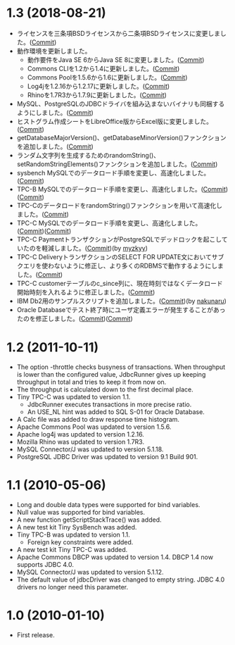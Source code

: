 # 1.3 (2018-08-21)

* ライセンスを三条項BSDライセンスから二条項BSDライセンスに変更しました。([Commit](https://github.com/sh2/jdbcrunner/commit/13cecc665127f9df1bfe2def853cf7b0879ee3a3))
* 動作環境を更新しました。
    - 動作要件をJava SE 6からJava SE 8に変更しました。([Commit](https://github.com/sh2/jdbcrunner/commit/5abfbfdafc16f36605479e93f2b0c558604c09c4))
    - Commons CLIを1.2から1.4に更新しました。([Commit](https://github.com/sh2/jdbcrunner/commit/2ef3c9f264a6b539889b32c4f705e85f80696b73))
    - Commons Poolを1.5.6から1.6に更新しました。([Commit](https://github.com/sh2/jdbcrunner/commit/03befde30ade3738ed3ccb8d3b7386febf7304d9))
    - Log4jを1.2.16から1.2.17に更新しました。([Commit](https://github.com/sh2/jdbcrunner/commit/0bc1f6d1e71d00e18594adff9ec63fb2e74cc907))
    - Rhinoを1.7R3から1.7.9に更新しました。([Commit](https://github.com/sh2/jdbcrunner/commit/f95f8959b53789853a820ca0c376bdf833adfd69))
* MySQL、PostgreSQLのJDBCドライバを組み込まないバイナリも同梱するようにしました。([Commit](https://github.com/sh2/jdbcrunner/commit/c7ba1f6de46bcc3d7c51a015eb5caaedc7906cad))
* ヒストグラム作成シートをLibreOffice版からExcel版に変更しました。([Commit](https://github.com/sh2/jdbcrunner/commit/464506904a3ae02d640f1ff16a575410b2c26c88))
* getDatabaseMajorVersion()、getDatabaseMinorVersion()ファンクションを追加しました。([Commit](https://github.com/sh2/jdbcrunner/commit/c3e20610330038655a113ede4157447cce0e72ae))
* ランダム文字列を生成するためのrandomString()、setRandomStringElements()ファンクションを追加しました。([Commit](https://github.com/sh2/jdbcrunner/commit/b4dbdffaf6fb8eca8770cd990dd000210b3f99c7))
* sysbench MySQLでのデータロード手順を変更し、高速化しました。([Commit](https://github.com/sh2/jdbcrunner/commit/52d14decaa39d3a30cc6e8e32272f637b2adbecc))
* TPC-B MySQLでのデータロード手順を変更し、高速化しました。([Commit](https://github.com/sh2/jdbcrunner/commit/bea1998c61b5216e86242d95d34817a613c75649))([Commit](https://github.com/sh2/jdbcrunner/commit/25f8475c71dbdb5c8711f5e1355fdf91666782f4))
* TPC-CのデータロードをrandomString()ファンクションを用いて高速化しました。([Commit](https://github.com/sh2/jdbcrunner/commit/b4dbdffaf6fb8eca8770cd990dd000210b3f99c7))
* TPC-C MySQLでのデータロード手順を変更し、高速化しました。([Commit](https://github.com/sh2/jdbcrunner/commit/cf2d07cdc652fc6a1689f804e6c53dbb1926f244))([Commit](https://github.com/sh2/jdbcrunner/commit/4100086ca6ae9ae3d41bfa630ef1350a6882e08e))
* TPC-C PaymentトランザクションがPostgreSQLでデッドロックを起こしていたのを軽減しました。([Commit](https://github.com/sh2/jdbcrunner/commit/5668990d0813c3b2be84208a0cc5c50e7496274f))(by [myzkyy](https://github.com/myzkyy))
* TPC-C DeliveryトランザクションのSELECT FOR UPDATE文においてサブクエリを使わないように修正し、より多くのRDBMSで動作するようにしました。([Commit](https://github.com/sh2/jdbcrunner/commit/660226be7e7e2af4dd8d4a605fa9b0db242059b7))
* TPC-C customerテーブルのc_since列に、現在時刻ではなくデータロード開始時刻を入れるように修正しました。([Commit](https://github.com/sh2/jdbcrunner/commit/a48a95d87c008e1454ccb601278b0a6679e4d743))
* IBM Db2用のサンプルスクリプトを追加しました。([Commit](https://github.com/sh2/jdbcrunner/commit/a5076a694cc47a7ec8d5863f1b0ee07e50033cd9))(by [nakunaru](https://github.com/nakunaru))
* Oracle Databaseでテスト終了時にユーザ定義エラーが発生することがあったのを修正しました。([Commit](https://github.com/sh2/jdbcrunner/commit/fa4d5df39888e870367ba69546de9978748ee081))([Commit](https://github.com/sh2/jdbcrunner/commit/5b8714814c0e5501ad25dcccfb35915e94170e23))

# 1.2 (2011-10-11)

* The option -throttle checks busyness of transactions. When throughput is lower than the configured value, JdbcRunner gives up keeping throughput in total and tries to keep it from now on.
* The throughput is calculated down to the first decimal place.
* Tiny TPC-C was updated to version 1.1.
    - JdbcRunner executes transactions in more precise ratio.
    - An USE_NL hint was added to SQL S-01 for Oracle Database.
* A Calc file was added to draw response time histogram.
* Apache Commons Pool was updated to version 1.5.6.
* Apache log4j was updated to version 1.2.16.
* Mozilla Rhino was updated to version 1.7R3.
* MySQL Connector/J was updated to version 5.1.18.
* PostgreSQL JDBC Driver was updated to version 9.1 Build 901.

# 1.1 (2010-05-06)

* Long and double data types were supported for bind variables.
* Null value was supported for bind variables.
* A new function getScriptStackTrace() was added.
* A new test kit Tiny SysBench was added.
* Tiny TPC-B was updated to version 1.1.
    - Foreign key constraints were added.
* A new test kit Tiny TPC-C was added.
* Apache Commons DBCP was updated to version 1.4. DBCP 1.4 now supports JDBC 4.0.
* MySQL Connector/J was updated to version 5.1.12.
* The default value of jdbcDriver was changed to empty string. JDBC 4.0 drivers no longer need this parameter.

# 1.0 (2010-01-10)

* First release.
